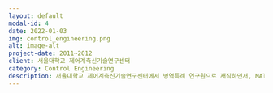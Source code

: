 ```yaml
---
layout: default
modal-id: 4
date: 2022-01-03
img: control_engineering.png
alt: image-alt
project-date: 2011~2012
client: 서울대학교 제어계측신기술연구센터
category: Control Engineering
description: 서울대학교 제어계측신기술연구센터에서 병역특례 연구원으로 재직하면서, MATLAB과 LABView의 국내버전인 CEMTool과 CEMStudio 개발에 참여하였습니다.<br><br>CEMTool의 웹기반의 CLI 서비스를 새로 개발하였고, 모델 기반의 영상처리 GUI 플랫폼을 구축하고, Drone의 비행제어를 위한 교육용 툴박스를 제작하는 프로젝트를 직접 제안하고 진행하였습니다.<br><br>소프트웨어의 개발과 패키징, 매뉴얼 자료작성, 논문작성, 외부교육까지 모두 담당하였습니다. 2년간 5명의 팀원들을 리드하며 다양한 국책과제들을 수행하였습니다.<br><br>• 주요기능 - 수치해석 기반의 공학용 소프트웨어 플랫폼 개발<br>• 개발언어 - Visual Studio 6/2008/2010 MFC, C/C++/C#, InstallShield, OpenCV, Kinect, LAPACK, MKL, OpenMP, MATLAB, LabVIEW, HTML5, Java Script, CSS, Apache, MySQL, PHP<br><br><iframe src="https://www.youtube.com/embed/sSzPY4y7MOU" frameborder="0" allowfullscreen width="100%" height="300px"></iframe><br><br><iframe src="https://www.youtube.com/embed/FmjjkBV7Zq4" frameborder="0" allowfullscreen width="100%" height="300px"></iframe><br><br><iframe src="https://www.youtube.com/embed/2W0fC443dBg" frameborder="0" allowfullscreen width="100%" height="300px"></iframe><br><br><iframe src="https://www.youtube.com/embed/SwLmb-N9tCg" frameborder="0" allowfullscreen width="100%" height="300px"></iframe><br><br>
---
```

